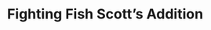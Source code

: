 ---
layout: place
title: "Fighting Fish Scott’s Addition"
permalink: /virginia/richmond/fighting-fish-scott-s-addition.html
stateAbbr: VA
stateName: Virginia
cityName: Richmond
seo:
  name: "Fighting Fish Scott’s Addition"
  type: Restaurant
  links: http://fightingfishrva.com/
description: "A menu with creative takes on Japanese sushi (bowls, burritos, & rolls) in a cozy, casual space. Fighting Fish Scott’s Addition serves delicious sushi in Richmond, Virginia. Try fresh Japanese dishes for a great dining experience. Available for takeout, delivery, lunch, and dinner."
place_id: ChIJJ10HqaoWsYkRxsycXWo2zVo
photos:
  - name: >-
      places/ChIJJ10HqaoWsYkRxsycXWo2zVo/photos/AeeoHcJKMJQ3QccesWwFtDqcob3oIFEjQKgdCcQ_pN7VY4CZ1KdRrAAVS6KcaqVaZv0I_GOuU4ZI5D47ORz-xKiu-qckGqb9VQGsi1SYPBnFanYBbDpOBOzPL-sVDR05aE8yBlYZ_UgbYn97UVLf-nkkosYLLFHmgmhUHXCDsutbpiRDgZVrxxPPyzC79evcMMprJZmOppnwl5lGnos6k7NViSyGrG1oEjdrIDINlFy5Z6nPf1G08caBRCWm4-ttjsaCKnyJ3MsLXwMKiREWMw--sKWWwuQqW8t4bkDV2Rn0mKFVBw
    widthPx: 4032
    heightPx: 3024
    authorAttributions:
      - displayName: Fighting Fish Scott’s Addition
        uri: https://maps.google.com/maps/contrib/114904677164190698823
        photoUri: >-
          https://lh3.googleusercontent.com/a-/ALV-UjVrU4TzBa8ATPWJ63RpPwS9Y9GT2sZ3edXQy8z9XBhzvinvd-g=s100-p-k-no-mo
    flagContentUri: >-
      https://www.google.com/local/imagery/report/?cb_client=maps_api_places.places_api&image_key=!1e10!2sAF1QipMSzjGxIELb-XS1glY6m1KYAZfvLu4W-8YQKWa5&hl=en-US
    googleMapsUri: >-
      https://www.google.com/maps/place//data=!3m4!1e2!3m2!1sAF1QipMSzjGxIELb-XS1glY6m1KYAZfvLu4W-8YQKWa5!2e10!4m2!3m1!1s0x89b116aaa9075d27:0x5acd366a5d9cccc6
  - name: >-
      places/ChIJJ10HqaoWsYkRxsycXWo2zVo/photos/AeeoHcLwXLRO3Of71iIX16CVNg1BVz_C73FORc8rkTn1xt6_bf7ZQSKSethMskk6F1Aj7c7qqwUQrbeI6HmaFYzV2kmkVbfs6QWCpcpBBLtzUBzF1EYq1wdJG2JLgaiDouIDA_MVKVgFiMzhxZKt6--Ud0QW1r2KL87LZkoCqEQUea7ogJnq4hqfB-_2W5yXm6nrnI8hJWrrVkJx0W5F5IFCHsQNU62OiMsOvzpzvNhDfgiTnYTUJGLe_ezsakd3_3rQAx7YsiXq164m7dO-95_6YcHQ2VEldqcRxr4GAUNeGBXjWg
    widthPx: 3024
    heightPx: 4032
    authorAttributions:
      - displayName: Fighting Fish Scott’s Addition
        uri: https://maps.google.com/maps/contrib/114904677164190698823
        photoUri: >-
          https://lh3.googleusercontent.com/a-/ALV-UjVrU4TzBa8ATPWJ63RpPwS9Y9GT2sZ3edXQy8z9XBhzvinvd-g=s100-p-k-no-mo
    flagContentUri: >-
      https://www.google.com/local/imagery/report/?cb_client=maps_api_places.places_api&image_key=!1e10!2sAF1QipMl0bf6pCs7LMeYfGjnRzMeS1aRmITdk0Mbu47g&hl=en-US
    googleMapsUri: >-
      https://www.google.com/maps/place//data=!3m4!1e2!3m2!1sAF1QipMl0bf6pCs7LMeYfGjnRzMeS1aRmITdk0Mbu47g!2e10!4m2!3m1!1s0x89b116aaa9075d27:0x5acd366a5d9cccc6
  - name: >-
      places/ChIJJ10HqaoWsYkRxsycXWo2zVo/photos/AeeoHcJdGvXKrwh8g6fb7FpQ1nGM2JGo_Dj5Y9RMpF-7K9EoO3gL5KOEJrRI0fWa9EDMOoULi0h8_bHavBGKuceTlHZrJlv4Rz5OXeMUfeTaxlKkMg4LWv1giK_sSZYfhm6MqBiq7KSzjc-Xf2aNEgMex1mwNHrPhRjuKw7lH0hWjSFe4DM4qsQqTFnP7N5jujx2k02zLB086JVPNYeaAYNxKjWAL3SU88I915I5WRAJisCXwDUVfDhPJ6KpHZ0vuEsXbNE5VB4qU46S5mSY5jLjng0ReFxTa8sYrCsLHXsB0Dwq90WLftI6WijdKfl_DNpqP5DMOAjKrtd-T_p4rkHm_jK7W4A1JwLjRa4YTM0b54Gjt-6nMFWMkBV4_JTwXEGT8Rv-p6kEXEaY0m-U2oQxDElk_mpJvC-wIN9mnY7HPBgdvw
    widthPx: 3024
    heightPx: 4032
    authorAttributions:
      - displayName: Sultan Khan
        uri: https://maps.google.com/maps/contrib/100181670677039093403
        photoUri: >-
          https://lh3.googleusercontent.com/a/ACg8ocJ9A2KvHlOCaX2huwpOMHlB_f6udmSIquZJvqosiNGFCyCCnw=s100-p-k-no-mo
    flagContentUri: >-
      https://www.google.com/local/imagery/report/?cb_client=maps_api_places.places_api&image_key=!1e10!2sCIHM0ogKEICAgMDoyKjbXQ&hl=en-US
    googleMapsUri: >-
      https://www.google.com/maps/place//data=!3m4!1e2!3m2!1sCIHM0ogKEICAgMDoyKjbXQ!2e10!4m2!3m1!1s0x89b116aaa9075d27:0x5acd366a5d9cccc6
  - name: >-
      places/ChIJJ10HqaoWsYkRxsycXWo2zVo/photos/AeeoHcLNkMP0wJS32xT0--zfZCQnIF8n6Q4HoMSemygXpIGIs1hWY77IXODbfrASKTGoBwH8HhaFdJ3-UhgDAdWIFY7sAgvpx_W4wrl7n-nP72oT82FJhX_81CfUdTlPvl3dCoRxcg-DkKrS1fQerZoockxfCxZK_ZEZmP_n-9yc34vqH1zFz-SvhY_ZKlrqwDeoGMGpIbT0SOQ9ZK66SDpx71sJwt2XDQh08TfEhYuvNHhTtvxTNH1DvW5vunbfhsohB6GJ0hzAnOO45WsPpEWJcJrnbj37DVd1hLmy1rC6nzWI14i4fEnu0IbKjbZ1tGSaxH0jdfr9dtQyFVXbJU-ezSV7I8U4_a06xEwMBXpc6Y9AEZCsEPVKpoPx9NvhSQMuoBGauExlZ4OZ1210v0tX8jwLQGOdNSd4FP_M_ERLpx6zOcg
    widthPx: 3024
    heightPx: 4032
    authorAttributions:
      - displayName: Henry Brandmark
        uri: https://maps.google.com/maps/contrib/100826559306592594403
        photoUri: >-
          https://lh3.googleusercontent.com/a/ACg8ocJzZspXbXlD9431B5cU0FnbHQnn3Zay7sxXfLoWPPyFlHsLmg=s100-p-k-no-mo
    flagContentUri: >-
      https://www.google.com/local/imagery/report/?cb_client=maps_api_places.places_api&image_key=!1e10!2sCIHM0ogKEICAgIDrxK7kpAE&hl=en-US
    googleMapsUri: >-
      https://www.google.com/maps/place//data=!3m4!1e2!3m2!1sCIHM0ogKEICAgIDrxK7kpAE!2e10!4m2!3m1!1s0x89b116aaa9075d27:0x5acd366a5d9cccc6
  - name: >-
      places/ChIJJ10HqaoWsYkRxsycXWo2zVo/photos/AeeoHcI9ohJuI8h-83u3XEh_sEkjfzfOpvAsp67eV2UoWrPg8eBW0ZxTnkkAIu7UZYAhGYfor1sJpgdPU7Tw-XgzOg5FQfR7enMTy7WfoueXhE147XUb6zmRl8LFrU8eclAP1bkUds1NWOM4iXmLP4EmJ50o6yBk8IS5tzowi08yvEAqapRXHPR0lTTLyyDn3a2rzpqzDnkj3zL1j5MVPi3azBKMoCjqjSxZfGsoRiIgy5EtftJ5GGcExKhHDSBSr8BnvqK2hLZ1-yklrYrwwdNssOdV0JaKop24Of-BBajreoBPxmFBmk-AniacSeB8S1ckPEcdE25SU6jgRP6iCctOb5G0NtVys2_HuSAzF5mTarONT93cic1_dRcwSGsWN8MGnKnbHDN81Bj8YHwG32mZYliy-DdfWyDU3KLzdMgvItjJLg
    widthPx: 4080
    heightPx: 3072
    authorAttributions:
      - displayName: Jennifer C
        uri: https://maps.google.com/maps/contrib/117656490803515074043
        photoUri: >-
          https://lh3.googleusercontent.com/a-/ALV-UjXybxie6qbLERVWcQfdHIqHJqXAQdwRFX_Zf5bX7JVOY3a8-7e9=s100-p-k-no-mo
    flagContentUri: >-
      https://www.google.com/local/imagery/report/?cb_client=maps_api_places.places_api&image_key=!1e10!2sCIHM0ogKEICAgIDT0eC5Bg&hl=en-US
    googleMapsUri: >-
      https://www.google.com/maps/place//data=!3m4!1e2!3m2!1sCIHM0ogKEICAgIDT0eC5Bg!2e10!4m2!3m1!1s0x89b116aaa9075d27:0x5acd366a5d9cccc6
  - name: >-
      places/ChIJJ10HqaoWsYkRxsycXWo2zVo/photos/AeeoHcJs-EFf4QZIf6X-27wWJdcZ-lXbpcv_QzjJcMHtXYV8Zt3gp5K_ZSnygiSyhiq8eNng0aLCWkJ8okmxWOBamWZ8zYFcT46eiq50hNomkoeASmDTNhb4j8myXqiHk4XMnoD_c-Ax94YZPe8omuERpL-QZPFTXUBDsMQwuIXSsY0Bz9YGaf3MdVgWIKqClu3OscW5Rwo-cJFiZXzErowk1jRbh-ND23o1pUSpHwLMzMH5zk5qBRHaeEn70EMADaMUwadZf2b1mULlFkqwHrtb8m9Wp4rwpK8Jus2DhR5HgSHBmFb713G2IzhIRRbntAUIL5XwX57pnezf62baBEd2HU-l425JbFQGf2K7mirmog_CKsGQj_TIdSskmFWttVXXxOatINMZagBP2qTN4aCjPJFNXh0sBMWfKrt_QPZD_gqgCNX0
    widthPx: 3000
    heightPx: 4000
    authorAttributions:
      - displayName: Diana Harvey
        uri: https://maps.google.com/maps/contrib/110481822119235713919
        photoUri: >-
          https://lh3.googleusercontent.com/a-/ALV-UjW9Fy_BKhrLby6uqN9DnmU4CrsFKtPHY8WbD9jDb2KvIPkMmC5O=s100-p-k-no-mo
    flagContentUri: >-
      https://www.google.com/local/imagery/report/?cb_client=maps_api_places.places_api&image_key=!1e10!2sCIHM0ogKEICAgICL_u796wE&hl=en-US
    googleMapsUri: >-
      https://www.google.com/maps/place//data=!3m4!1e2!3m2!1sCIHM0ogKEICAgICL_u796wE!2e10!4m2!3m1!1s0x89b116aaa9075d27:0x5acd366a5d9cccc6
  - name: >-
      places/ChIJJ10HqaoWsYkRxsycXWo2zVo/photos/AeeoHcKkKyLAT4DpclogZluV4cC59BUViJUTrOT0qVgrb8xcsDiXVu1pWLeUf8oOUibOrXJDf7ziLReSOmzFJQc3w0K2pcnWwWBcmtUz3yxRhL_Hoofe-hJscvfbItKGll1jdtqDrYa3__HIkRPWwMzEobTuTAZqD2bA4AkDxw0lQ3nEtpKTY7UA7AWT-uR30Voc4B4bIXWABq-QVKaKFR4EejCkdobJymBb61lza-WGOoTWdW3gwrDhXpDJoLWmf64k2UFeQ87jIxZY43BeZh7E-S1kuttv4opIEdy24vTFi0b8lW9Mb5W5HYOD6VKzyOYAitKmDhx8Mjw4HYj3ofwfAN5LeZMerKO5ktt4NyDU8VUClY5mhz8QgnPLekJtLNPXRtV_QdVEDQRL9pDvomvGSPWI_v9gRoa1CyypkKprckhQGZv9
    widthPx: 4032
    heightPx: 3024
    authorAttributions:
      - displayName: Rachel Lawrence
        uri: https://maps.google.com/maps/contrib/111316123461330642517
        photoUri: >-
          https://lh3.googleusercontent.com/a-/ALV-UjUp0uLg0SKb3-3LN78Ie_YswnuqzJAsIMkGy_9KeZh36MWLcAo=s100-p-k-no-mo
    flagContentUri: >-
      https://www.google.com/local/imagery/report/?cb_client=maps_api_places.places_api&image_key=!1e10!2sCIHM0ogKEICAgIC7hJyPyQE&hl=en-US
    googleMapsUri: >-
      https://www.google.com/maps/place//data=!3m4!1e2!3m2!1sCIHM0ogKEICAgIC7hJyPyQE!2e10!4m2!3m1!1s0x89b116aaa9075d27:0x5acd366a5d9cccc6
  - name: >-
      places/ChIJJ10HqaoWsYkRxsycXWo2zVo/photos/AeeoHcJzWgzHhfHcj2DrIdh_fBJQm60G4ki0AE9iEdPGeQoEgGPBGeP0HW9h7c-sxYlJ7m6wWlyh1S6aY1GSgJFaHF8F9tZzXYU9MZFExw9SE75gAUdddMA2pO12atYuPHp5s9Kh1fPuWWU_8V2sFlG6w3cuww8rf9SNsgQgQQa1vbukwN9BQ4BIhGr1T26zHkDbtQQL5aGl37lry6Ew4CT5AmJA415OU8z8h6X3NdgVxEc_UKYJa1u2W-z6BjYvPLlQmt7MfobITPVRyK1SBrn2ZJzZQ1xTGgzmWLbHhWR2nvTm1wksnCRuxARfyvoirsGjtAEo0iOFtqGVrxDgJtIvWyQQImk5caMelnvysWNtIgKYr0YF-MYKoDGdSr-rx0sOAtKlnAFGU1mDz38GQCVeW_WeLpYbktyJGzDRdm2GCYXcMfE
    widthPx: 4032
    heightPx: 3024
    authorAttributions:
      - displayName: Dominik
        uri: https://maps.google.com/maps/contrib/114300977302980197522
        photoUri: >-
          https://lh3.googleusercontent.com/a/ACg8ocKjqLnaj5algq-GaaxFUU-av3vnVvms6YamAZ9Z9cKiXbR0Ww=s100-p-k-no-mo
    flagContentUri: >-
      https://www.google.com/local/imagery/report/?cb_client=maps_api_places.places_api&image_key=!1e10!2sCIHM0ogKEICAgID31t6M7gE&hl=en-US
    googleMapsUri: >-
      https://www.google.com/maps/place//data=!3m4!1e2!3m2!1sCIHM0ogKEICAgID31t6M7gE!2e10!4m2!3m1!1s0x89b116aaa9075d27:0x5acd366a5d9cccc6
  - name: >-
      places/ChIJJ10HqaoWsYkRxsycXWo2zVo/photos/AeeoHcJ8l4zssdYFT_s-FIsybm9peNzKZhQBPMPZ-KCfkbPGOG5hxy3Uo0Lp_rD2A9O2pUzq9fusBBRnGXMdxBbpzJmifkl-Jg-ZSiW5TPwtkfpPwyObLHeqRHTND_mjmYzRsq0CIizdvLDrTtWwqaf81xC0DFFqKmJ-izHF68sl4ioWKLEZbRnwcRA524Va9bs0fNcfWQ41Q2SvwA6FatrHhj47cAn0Xed8Nbw8M0LtjAK9pUfj0phCHA4k8Ipkdh8EQKAIPVcnqJ_1v7Y-A77nzYNqOdkfcAnoDDVjbmpaHrGeFN6V61iD23s1M671Xdq-UOpVdE4UGGhHMThn-JAfUUiO5uAfWS9kuH3s311Zb5qs71e4hdCq9i-gVl4rPr0WDw2syz5BsJKRPYDMxW8oNOlN8Xh_5_P2QR2uQ_RUbNB9Zw
    widthPx: 4800
    heightPx: 3600
    authorAttributions:
      - displayName: Melissa Saady
        uri: https://maps.google.com/maps/contrib/109582942000790917583
        photoUri: >-
          https://lh3.googleusercontent.com/a/ACg8ocIK6Z40DWa_U2_SVIseWR4yBAPzXEWDOJTwpT9PBitY5pgh4yM=s100-p-k-no-mo
    flagContentUri: >-
      https://www.google.com/local/imagery/report/?cb_client=maps_api_places.places_api&image_key=!1e10!2sCIHM0ogKEICAgIDL6qrrBA&hl=en-US
    googleMapsUri: >-
      https://www.google.com/maps/place//data=!3m4!1e2!3m2!1sCIHM0ogKEICAgIDL6qrrBA!2e10!4m2!3m1!1s0x89b116aaa9075d27:0x5acd366a5d9cccc6
  - name: >-
      places/ChIJJ10HqaoWsYkRxsycXWo2zVo/photos/AeeoHcLMtnc9-SINhUN0gfFem8PcTqFhzuVJw6mrxxkUiyGtS3L65nzF5__aHLgeanxDB0ijgt9aOc7Q-kwYOnA3xgbPEsrbUtmVUyrGxAeJSMFO-YqEh6LOvf8voq2qDEzevJ3Nofp_OPmdv1KI3jlDswyini8ZBPpJbG27__wQUn74Khjf2zGslmWeLmWgeXvr4g5O6nL9tCvRqa8Q0_DOCTZnpxCCUfekb9WMu3oJxyj-CC4oNiyj2bHgnSIdSwaNdGtcr7JaeGOMqv2WTD2qhJK8ON_vsRZv-afRbJ0qbYENSdSqQpk1jkzCQw6SEa4pWdrlt3CYOHZusv821DPZ3HBzKJWBhxltX_2EUcxh4paytq9nh6kbvnJm603k92_vAfepb8F2cT4isRjPG9SEfIkkuGYymTznUo27R2fDmNTFaQ
    widthPx: 3024
    heightPx: 4032
    authorAttributions:
      - displayName: Jason Nicholas
        uri: https://maps.google.com/maps/contrib/103265812325257298357
        photoUri: >-
          https://lh3.googleusercontent.com/a-/ALV-UjUsic2b0ZA68OqqAtPynT9jilVsEXyRcwbn1n1o5Cj8bttMijvQ=s100-p-k-no-mo
    flagContentUri: >-
      https://www.google.com/local/imagery/report/?cb_client=maps_api_places.places_api&image_key=!1e10!2sCIHM0ogKEICAgIC-noSbdA&hl=en-US
    googleMapsUri: >-
      https://www.google.com/maps/place//data=!3m4!1e2!3m2!1sCIHM0ogKEICAgIC-noSbdA!2e10!4m2!3m1!1s0x89b116aaa9075d27:0x5acd366a5d9cccc6
address: 912 N Arthur Ashe Blvd, Richmond, VA 23230, USA
street: 912 N Arthur Ashe Blvd
city: Richmond
state: VA
zip: '23230'
country: USA
neighborhood: Scott's Addition Historic District
latitude: '37.563309'
longitude: '-77.470098'
accessibility_options:
  wheelchairAccessibleEntrance: true
  wheelchairAccessibleRestroom: true
  wheelchairAccessibleSeating: true
business_status: OPERATIONAL
name: Fighting Fish Scott’s Addition
google_maps_links:
  directionsUri: >-
    https://www.google.com/maps/dir//''/data=!4m7!4m6!1m1!4e2!1m2!1m1!1s0x89b116aaa9075d27:0x5acd366a5d9cccc6!3e0
  placeUri: https://maps.google.com/?cid=6542945664104189126
  writeAReviewUri: >-
    https://www.google.com/maps/place//data=!4m3!3m2!1s0x89b116aaa9075d27:0x5acd366a5d9cccc6!12e1
  reviewsUri: >-
    https://www.google.com/maps/place//data=!4m4!3m3!1s0x89b116aaa9075d27:0x5acd366a5d9cccc6!9m1!1b1
  photosUri: >-
    https://www.google.com/maps/place//data=!4m3!3m2!1s0x89b116aaa9075d27:0x5acd366a5d9cccc6!10e5
primary_type: Sushi Restaurant
opening_hours:
  regular: null
  current: null
secondary_opening_hours:
  regular:
    weekdayDescriptions: null
    type: null
  current:
    weekdayDescriptions: null
    type: null
phone: (804) 562-1546
price_level: null
price_range: $20 &ndash; $30
rating: '4.7'
rating_count: 0
website: http://fightingfishrva.com/
reviews:
  - name: >-
      places/ChIJJ10HqaoWsYkRxsycXWo2zVo/reviews/ChZDSUhNMG9nS0VJQ0FnTUR3a00zY0hnEAE
    relativePublishTimeDescription: a week ago
    rating: 5
    text:
      text: >-
        Absolutely blown away by Fighting Fish! From the moment we walked in,
        the atmosphere was vibrant and welcoming. The sushi is truly exceptional
        – incredibly fresh, creative, and beautifully presented. We tried a few
        different rolls and a sushi bowl, and each one was a flavor explosion.
        The service was top-notch; our server was attentive, knowledgeable, and
        made great recommendations. Scott's Addition is lucky to have this gem!
        If you're a sushi lover, or even if you're just looking for a fantastic
        dining experience, Fighting Fish is a must-try. 5 stars all the way!
      languageCode: en
    originalText:
      text: >-
        Absolutely blown away by Fighting Fish! From the moment we walked in,
        the atmosphere was vibrant and welcoming. The sushi is truly exceptional
        – incredibly fresh, creative, and beautifully presented. We tried a few
        different rolls and a sushi bowl, and each one was a flavor explosion.
        The service was top-notch; our server was attentive, knowledgeable, and
        made great recommendations. Scott's Addition is lucky to have this gem!
        If you're a sushi lover, or even if you're just looking for a fantastic
        dining experience, Fighting Fish is a must-try. 5 stars all the way!
      languageCode: en
    authorAttribution:
      displayName: RenOne Lab (renonelab)
      uri: https://www.google.com/maps/contrib/118025980351677911166/reviews
      photoUri: >-
        https://lh3.googleusercontent.com/a-/ALV-UjUZuosR7mntDsp8tHHlc9ExiW4swKpQaSDAsBI532gsFLiFQhCO0A=s128-c0x00000000-cc-rp-mo-ba5
    publishTime: '2025-04-01T20:30:36.257726Z'
    flagContentUri: >-
      https://www.google.com/local/review/rap/report?postId=ChZDSUhNMG9nS0VJQ0FnTUR3a00zY0hnEAE&d=17924085&t=1
    googleMapsUri: >-
      https://www.google.com/maps/reviews/data=!4m6!14m5!1m4!2m3!1sChZDSUhNMG9nS0VJQ0FnTUR3a00zY0hnEAE!2m1!1s0x89b116aaa9075d27:0x5acd366a5d9cccc6
  - name: >-
      places/ChIJJ10HqaoWsYkRxsycXWo2zVo/reviews/ChdDSUhNMG9nS0VJQ0FnSUQzaXVTLXB3RRAB
    relativePublishTimeDescription: 5 months ago
    rating: 4
    text:
      text: >-
        Our food was delicious! We had The Fighting Fish tower and the monster
        roll. The sushi had a fresh taste. They took a little long to get our
        food out but other than that, definitely recommend it.
      languageCode: en
    originalText:
      text: >-
        Our food was delicious! We had The Fighting Fish tower and the monster
        roll. The sushi had a fresh taste. They took a little long to get our
        food out but other than that, definitely recommend it.
      languageCode: en
    authorAttribution:
      displayName: Daniel Alvarado
      uri: https://www.google.com/maps/contrib/101400679762694194637/reviews
      photoUri: >-
        https://lh3.googleusercontent.com/a-/ALV-UjVxXWngjzpMsHTpNubiylm3qaQ0J7LQxEjhFvU3Irg0O2A_KSvW=s128-c0x00000000-cc-rp-mo
    publishTime: '2024-11-13T23:56:36.100965Z'
    flagContentUri: >-
      https://www.google.com/local/review/rap/report?postId=ChdDSUhNMG9nS0VJQ0FnSUQzaXVTLXB3RRAB&d=17924085&t=1
    googleMapsUri: >-
      https://www.google.com/maps/reviews/data=!4m6!14m5!1m4!2m3!1sChdDSUhNMG9nS0VJQ0FnSUQzaXVTLXB3RRAB!2m1!1s0x89b116aaa9075d27:0x5acd366a5d9cccc6
  - name: >-
      places/ChIJJ10HqaoWsYkRxsycXWo2zVo/reviews/ChZDSUhNMG9nS0VJQ0FnSUQzMXQ2TUxnEAE
    relativePublishTimeDescription: 5 months ago
    rating: 5
    text:
      text: >-
        We ordered the lunch combo twice (Nigiri Lovers) which is probably the
        best Suschi deal in all of Richmond! It comes with either soup or
        seaweed salad (+$3). The fish was fresh and of high quality, we can
        highly recommend the salmon/avocado rolls and the shrimp rolls. The
        service was also very friendly!
      languageCode: en
    originalText:
      text: >-
        We ordered the lunch combo twice (Nigiri Lovers) which is probably the
        best Suschi deal in all of Richmond! It comes with either soup or
        seaweed salad (+$3). The fish was fresh and of high quality, we can
        highly recommend the salmon/avocado rolls and the shrimp rolls. The
        service was also very friendly!
      languageCode: en
    authorAttribution:
      displayName: Dominik
      uri: https://www.google.com/maps/contrib/114300977302980197522/reviews
      photoUri: >-
        https://lh3.googleusercontent.com/a/ACg8ocKjqLnaj5algq-GaaxFUU-av3vnVvms6YamAZ9Z9cKiXbR0Ww=s128-c0x00000000-cc-rp-mo-ba4
    publishTime: '2024-11-14T22:18:01.607245Z'
    flagContentUri: >-
      https://www.google.com/local/review/rap/report?postId=ChZDSUhNMG9nS0VJQ0FnSUQzMXQ2TUxnEAE&d=17924085&t=1
    googleMapsUri: >-
      https://www.google.com/maps/reviews/data=!4m6!14m5!1m4!2m3!1sChZDSUhNMG9nS0VJQ0FnSUQzMXQ2TUxnEAE!2m1!1s0x89b116aaa9075d27:0x5acd366a5d9cccc6
  - name: >-
      places/ChIJJ10HqaoWsYkRxsycXWo2zVo/reviews/ChZDSUhNMG9nS0VJQ0FnSURQazhfaUtREAE
    relativePublishTimeDescription: 4 months ago
    rating: 5
    text:
      text: >-
        As I write this food review, I want to first acknowledge that 9/10 when
        someone ask for me to do a review for their business, I usually use
        ChatGPT. If you’re an elder and unaware of what “ChatGPT” is, it is an
        artificial intelligence program that can generate anything you ask
        (pretty cool if you ask me). Anyway, let’s get to the point. No one
        asked me to do this food review but as I read through these food
        reviews, it has encouraged me to leave one of my own as I write this at
        5AM. This place, the fighting fish, has the best sushi in the freaking
        world. You know, before my pallet developed , I didn’t really want to
        try sushi. Raw fish? Gross. I like everything fried. But this, this
        place right here took me back to childhood birth. The most beautiful
        thing a person can experience. The staff is freaking awesome and on top
        of that, when I ask for extra candy, they give it without hesitation.
        Man. You know the first time I went here and tried it, I went 5 more
        times that week, and two of those times being twice that same day. I was
        a little ashamed and embarrassed initially , so i just sent my friend to
        go pick it up for me so I could eat it in private. I hope this monologue
        helps you make the right decision when choosing where to go for sushi.
        Lastly, if anyone reads this from the fighting fish, I would be more
        than honored to meet the chef, as I have a few words for them. Thank you
      languageCode: en
    originalText:
      text: >-
        As I write this food review, I want to first acknowledge that 9/10 when
        someone ask for me to do a review for their business, I usually use
        ChatGPT. If you’re an elder and unaware of what “ChatGPT” is, it is an
        artificial intelligence program that can generate anything you ask
        (pretty cool if you ask me). Anyway, let’s get to the point. No one
        asked me to do this food review but as I read through these food
        reviews, it has encouraged me to leave one of my own as I write this at
        5AM. This place, the fighting fish, has the best sushi in the freaking
        world. You know, before my pallet developed , I didn’t really want to
        try sushi. Raw fish? Gross. I like everything fried. But this, this
        place right here took me back to childhood birth. The most beautiful
        thing a person can experience. The staff is freaking awesome and on top
        of that, when I ask for extra candy, they give it without hesitation.
        Man. You know the first time I went here and tried it, I went 5 more
        times that week, and two of those times being twice that same day. I was
        a little ashamed and embarrassed initially , so i just sent my friend to
        go pick it up for me so I could eat it in private. I hope this monologue
        helps you make the right decision when choosing where to go for sushi.
        Lastly, if anyone reads this from the fighting fish, I would be more
        than honored to meet the chef, as I have a few words for them. Thank you
      languageCode: en
    authorAttribution:
      displayName: Mikhael Warith
      uri: https://www.google.com/maps/contrib/107899308210554154224/reviews
      photoUri: >-
        https://lh3.googleusercontent.com/a-/ALV-UjXQvMNTbWsV3lhGBh9pd5wHWrcMUgCEMWrwCOh90Ff83W96zWY=s128-c0x00000000-cc-rp-mo
    publishTime: '2024-12-05T13:03:23.438753Z'
    flagContentUri: >-
      https://www.google.com/local/review/rap/report?postId=ChZDSUhNMG9nS0VJQ0FnSURQazhfaUtREAE&d=17924085&t=1
    googleMapsUri: >-
      https://www.google.com/maps/reviews/data=!4m6!14m5!1m4!2m3!1sChZDSUhNMG9nS0VJQ0FnSURQazhfaUtREAE!2m1!1s0x89b116aaa9075d27:0x5acd366a5d9cccc6
  - name: >-
      places/ChIJJ10HqaoWsYkRxsycXWo2zVo/reviews/ChZDSUhNMG9nS0VJQ0FnSURuOHNleEdnEAE
    relativePublishTimeDescription: 6 months ago
    rating: 5
    text:
      text: >-
        Super nice place with excellent sushi, the vibe inside is quieter and
        upscale but the prices aren't too bad. The sushi itself is some of the
        best in the area and I highly recommend the nachos
      languageCode: en
    originalText:
      text: >-
        Super nice place with excellent sushi, the vibe inside is quieter and
        upscale but the prices aren't too bad. The sushi itself is some of the
        best in the area and I highly recommend the nachos
      languageCode: en
    authorAttribution:
      displayName: Gus Humphrey
      uri: https://www.google.com/maps/contrib/106384941799554124440/reviews
      photoUri: >-
        https://lh3.googleusercontent.com/a-/ALV-UjW4f71pon_7AfEOZwOnm4yaUpE56PMrYSREtZITzsZUmzzUhd5A=s128-c0x00000000-cc-rp-mo-ba5
    publishTime: '2024-10-04T21:46:40.632136Z'
    flagContentUri: >-
      https://www.google.com/local/review/rap/report?postId=ChZDSUhNMG9nS0VJQ0FnSURuOHNleEdnEAE&d=17924085&t=1
    googleMapsUri: >-
      https://www.google.com/maps/reviews/data=!4m6!14m5!1m4!2m3!1sChZDSUhNMG9nS0VJQ0FnSURuOHNleEdnEAE!2m1!1s0x89b116aaa9075d27:0x5acd366a5d9cccc6
parking_options:
  freeStreetParking: true
  valetParking: false
payment_options:
  acceptsCreditCards: true
  acceptsDebitCards: true
  acceptsCashOnly: false
  acceptsNfc: true
allow_dogs: null
curbside_pickup: false
delivery: true
dine_in: true
good_for_children: false
good_for_groups: null
good_for_sports: false
live_music: false
menu_for_children: false
outdoor_seating: false
reservable: true
restroom: true
serves_beer: true
serves_breakfast: false
serves_brunch: null
serves_cocktails: true
serves_coffee: null
serves_dinner: true
serves_dessert: true
serves_lunch: true
serves_vegetarian_food: null
serves_wine: true
takeout: true
update_category: essentials
summary: >-
  A menu with creative takes on Japanese sushi (bowls, burritos, & rolls) in a
  cozy, casual space.

---